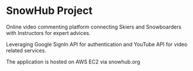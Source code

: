 # SnowHub Project

  Online video commenting platform connecting Skiers and Snowboarders with Instructors for expert advices.
  
  Leveraging Google SignIn API for authentication and YouTube API for video related services.
  
  The application is hosted on AWS EC2 via snowhub.org
